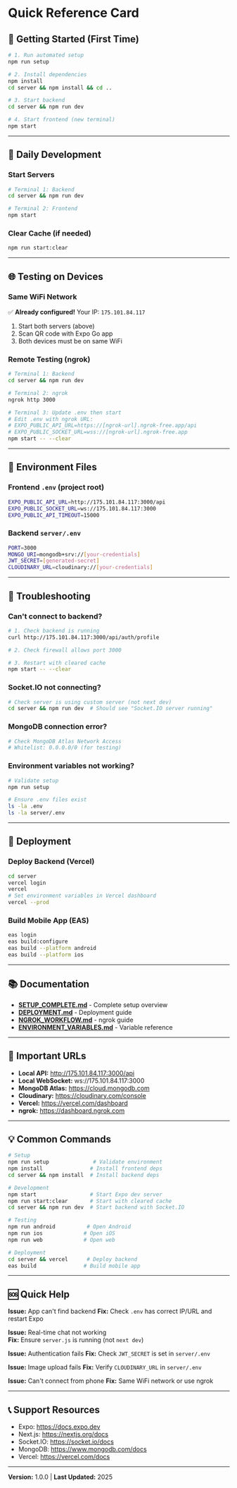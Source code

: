 # Quick Reference Card

## 🚀 Getting Started (First Time)

```bash
# 1. Run automated setup
npm run setup

# 2. Install dependencies
npm install
cd server && npm install && cd ..

# 3. Start backend
cd server && npm run dev

# 4. Start frontend (new terminal)
npm start
```

---

## 📱 Daily Development

### Start Servers
```bash
# Terminal 1: Backend
cd server && npm run dev

# Terminal 2: Frontend
npm start
```

### Clear Cache (if needed)
```bash
npm run start:clear
```

---

## 🌐 Testing on Devices

### Same WiFi Network
✅ **Already configured!** Your IP: `175.101.84.117`

1. Start both servers (above)
2. Scan QR code with Expo Go app
3. Both devices must be on same WiFi

### Remote Testing (ngrok)
```bash
# Terminal 1: Backend
cd server && npm run dev

# Terminal 2: ngrok
ngrok http 3000

# Terminal 3: Update .env then start
# Edit .env with ngrok URL:
# EXPO_PUBLIC_API_URL=https://[ngrok-url].ngrok-free.app/api
# EXPO_PUBLIC_SOCKET_URL=wss://[ngrok-url].ngrok-free.app
npm start -- --clear
```

---

## 🔧 Environment Files

### Frontend `.env` (project root)
```bash
EXPO_PUBLIC_API_URL=http://175.101.84.117:3000/api
EXPO_PUBLIC_SOCKET_URL=ws://175.101.84.117:3000
EXPO_PUBLIC_API_TIMEOUT=15000
```

### Backend `server/.env`
```bash
PORT=3000
MONGO_URI=mongodb+srv://[your-credentials]
JWT_SECRET=[generated-secret]
CLOUDINARY_URL=cloudinary://[your-credentials]
```

---

## 🐛 Troubleshooting

### Can't connect to backend?
```bash
# 1. Check backend is running
curl http://175.101.84.117:3000/api/auth/profile

# 2. Check firewall allows port 3000

# 3. Restart with cleared cache
npm start -- --clear
```

### Socket.IO not connecting?
```bash
# Check server is using custom server (not next dev)
cd server && npm run dev  # Should see "Socket.IO server running"
```

### MongoDB connection error?
```bash
# Check MongoDB Atlas Network Access
# Whitelist: 0.0.0.0/0 (for testing)
```

### Environment variables not working?
```bash
# Validate setup
npm run setup

# Ensure .env files exist
ls -la .env
ls -la server/.env
```

---

## 🚢 Deployment

### Deploy Backend (Vercel)
```bash
cd server
vercel login
vercel
# Set environment variables in Vercel dashboard
vercel --prod
```

### Build Mobile App (EAS)
```bash
eas login
eas build:configure
eas build --platform android
eas build --platform ios
```

---

## 📚 Documentation

- **[SETUP_COMPLETE.md](docs/SETUP_COMPLETE.md)** - Complete setup overview
- **[DEPLOYMENT.md](docs/DEPLOYMENT.md)** - Deployment guide
- **[NGROK_WORKFLOW.md](docs/NGROK_WORKFLOW.md)** - ngrok guide
- **[ENVIRONMENT_VARIABLES.md](docs/ENVIRONMENT_VARIABLES.md)** - Variable reference

---

## 🔑 Important URLs

- **Local API:** http://175.101.84.117:3000/api
- **Local WebSocket:** ws://175.101.84.117:3000
- **MongoDB Atlas:** https://cloud.mongodb.com
- **Cloudinary:** https://cloudinary.com/console
- **Vercel:** https://vercel.com/dashboard
- **ngrok:** https://dashboard.ngrok.com

---

## 💡 Common Commands

```bash
# Setup
npm run setup              # Validate environment
npm install               # Install frontend deps
cd server && npm install  # Install backend deps

# Development
npm start                 # Start Expo dev server
npm run start:clear       # Start with cleared cache
cd server && npm run dev  # Start backend with Socket.IO

# Testing
npm run android          # Open Android
npm run ios             # Open iOS
npm run web             # Open web

# Deployment
cd server && vercel      # Deploy backend
eas build               # Build mobile app
```

---

## 🆘 Quick Help

**Issue:** App can't find backend
**Fix:** Check `.env` has correct IP/URL and restart Expo

**Issue:** Real-time chat not working  
**Fix:** Ensure `server.js` is running (not `next dev`)

**Issue:** Authentication fails
**Fix:** Check `JWT_SECRET` is set in `server/.env`

**Issue:** Image upload fails
**Fix:** Verify `CLOUDINARY_URL` in `server/.env`

**Issue:** Can't connect from phone
**Fix:** Same WiFi network or use ngrok

---

## 📞 Support Resources

- Expo: https://docs.expo.dev
- Next.js: https://nextjs.org/docs  
- Socket.IO: https://socket.io/docs
- MongoDB: https://www.mongodb.com/docs
- Vercel: https://vercel.com/docs

---

**Version:** 1.0.0 | **Last Updated:** 2025
